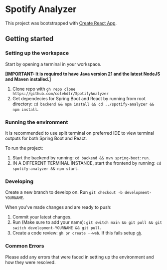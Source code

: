 # Spotify Analyzer

This project was bootstrapped with [Create React App](https://github.com/facebook/create-react-app).

## Getting started

### Setting up the workspace
Start by opening a terminal in your workspace. 

**[IMPORTANT: It is required to have Java version 21 and the latest NodeJS and Maven installed.]**

1. Clone repo with ```gh repo clone https://github.com/colehdlr/SpotifyAnalyzer```
2. Get dependecies for Spring Boot and React by running from root directory: ```cd backend && npm install && cd ../spotify-analyzer && npm install```.


### Running the environment

It is recommended to use split terminal on preferred IDE to view terminal outputs for both Spring Boot and React.

To run the project:
1. Start the backend by running: ```cd backend && mvn spring-boot:run```.
2. IN A DIFFERENT TERMINAL INSTANCE, start the frontend by running: ```cd spotify-analyzer && npm start```.


### Developing

Create a new branch to develop on.
Run ```git checkout -b development-YOURNAME```.


When you've made changes and are ready to push:
1. Commit your latest changes.
2. Run (Make sure to add your name): ```git switch main && git pull && git switch development-YOURNAME && git pull```.
3. Create a code review: ```gh pr create --web```. If this fails setup [```gh```](https://docs.github.com/en/github-cli/github-cli/quickstart).


### Common Errors
Please add any errors that were faced in setting up the environment and how they were resolved.
